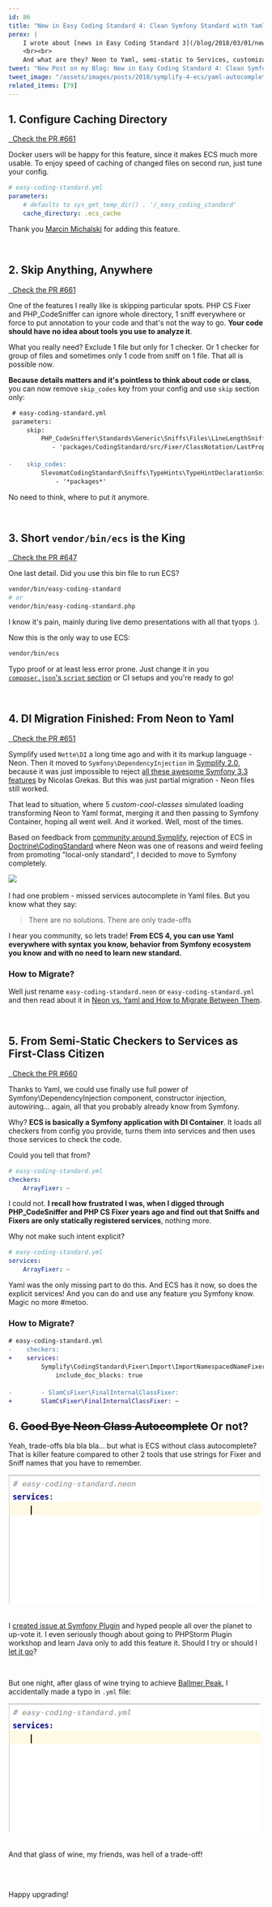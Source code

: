 ```yaml
---
id: 86
title: "New in Easy Coding Standard 4: Clean Symfony Standard with Yaml and Services"
perex: |
    I wrote about [news in Easy Coding Standard 3](/blog/2018/03/01/new-in-symplify-3-4-improvements-in-easy-coding-standard/) a while ago. EasyCodingStandard 4 is not released yet (still in alpha), but soon you'll be able to use all the news I'll show you today.
    <br><br>
    And what are they? Neon to Yaml, semi-static to Services, customizable caching, even simpler skipper, short bin and more.   
tweet: "New Post on my Blog: New in Easy Coding Standard 4: Clean Symfony Standard with Yaml and Services"
tweet_image: "/assets/images/posts/2018/symplify-4-ecs/yaml-autocomplete.gif"
related_items: [79]
---
```


## 1. Configure Caching Directory

<a href="https://github.com/Symplify/Symplify/pull/656" class="btn btn-dark btn-sm mt-2 mb-3">
    <em class="fa fa-github"></em>
    &nbsp;
    Check the PR #661
</a>

Docker users will be happy for this feature, since it makes ECS much more usable. To enjoy speed of caching of changed files on second run, just tune your config.

```yaml
# easy-coding-standard.yml
parameters:
    # defaults to sys_get_temp_dir() . '/_easy_coding_standard'
    cache_directory: .ecs_cache 
```

Thank you [Marcin Michalski](https://github.com/marmichalski) for adding this feature.

<br>

## 2. Skip Anything, Anywhere 

<a href="https://github.com/Symplify/Symplify/pull/661" class="btn btn-dark btn-sm mt-2 mb-3">
    <em class="fa fa-github"></em>
    &nbsp;
    Check the PR #661
</a>

One of the features I really like is skipping particular spots. PHP CS Fixer and PHP_CodeSniffer can ignore whole directory, 1 sniff everywhere or force to put annotation to your code and that's not the way to go. **Your code should have no idea about tools you use to analyze it**.

What you really need? Exclude 1 file but only for 1 checker. Or 1 checker for group of files and sometimes only 1 code from sniff on 1 file. That all is possible now.

**Because details matters and it's pointless to think about code or class**, you can now remove `skip_codes` key from your config and use `skip` section only: 

```diff
 # easy-coding-standard.yml
 parameters:
     skip:
         PHP_CodeSniffer\Standards\Generic\Sniffs\Files\LineLengthSniff:
            - 'packages/CodingStandard/src/Fixer/ClassNotation/LastPropertyAndFirstMethodSeparationFixer.php'

-    skip_codes:
         SlevomatCodingStandard\Sniffs\TypeHints\TypeHintDeclarationSniff.UselessDocComment:
             - '*packages*'
```             

No need to think, where to put it anymore.
             
<br>
             
## 3. Short `vendor/bin/ecs` is the King
  
<a href="https://github.com/Symplify/Symplify/pull/647" class="btn btn-dark btn-sm mt-2 mb-3">
    <em class="fa fa-github"></em>
    &nbsp;
    Check the PR #647
</a>
  
One last detail. Did you use this bin file to run ECS?

```bash
vendor/bin/easy-coding-standard
# or
vendor/bin/easy-coding-standard.php
```

I know it's pain, mainly during live demo presentations with all that tyops :).

Now this is the only way to use ECS:

```bash
vendor/bin/ecs
```

Typo proof or at least less error prone. Just change it in you [`composer.json`'s `script` section](https://blog.martinhujer.cz/have-you-tried-composer-scripts/) or CI setups and you're ready to go!             

<br>

## 4. DI Migration Finished: From Neon to Yaml

<a href="https://github.com/Symplify/Symplify/pull/651" class="btn btn-dark btn-sm mt-2 mb-3">
    <em class="fa fa-github"></em>
    &nbsp;
    Check the PR #651
</a>

Symplify used `Nette\DI` a long time ago and with it its markup language - Neon. Then it moved to `Symfony\DependencyInjection` in [Symplify 2.0](https://github.com/Symplify/Symplify/blob/master/CHANGELOG.md#v200---2017-06-16), because it was just impossible to reject [all these awesome Symfony 3.3 features](/blog/2017/05/07/how-to-refactor-to-new-dependency-injection-features-in-symfony-3-3/) by Nicolas Grekas. But this was just partial migration - Neon files still worked.

That lead to situation, where 5 *custom-cool-classes* simulated loading transforming Neon to Yaml format, merging it and then passing to Symfony Container, hoping all went well. And it worked. Well, most of the times.

Based on feedback from [community around Symplify](https://github.com/Symplify/Symplify/issues/565), rejection of ECS in [Doctrine\CodingStandard](https://github.com/doctrine/coding-standard) where Neon was one of reasons and weird feeling from promoting "local-only standard", I decided to move to Symfony completely.

<a href="https://xkcd.com/927/">
    <img src="https://imgs.xkcd.com/comics/standards.png">
</a>

I had one problem - missed services autocomplete in Yaml files. But you know what they say: 

<blockquote class="blockquote text-center mt-lg-5 mb-lg-5">
    There are no solutions. There are only trade-offs
</blockquote>

I hear you community, so lets trade! **From ECS 4, you can use Yaml everywhere with syntax you know, behavior from Symfony ecosystem you know and with no need to learn new standard.** 

### How to Migrate?

Well just rename `easy-coding-standard.neon` or `easy-coding-standard.yml` and 
 then read about it in [Neon vs. Yaml and How to Migrate Between Them](/blog/2018/03/12/neon-vs-yaml-and-how-to-migrate-between-them/).

<br>

## 5. From Semi-Static Checkers to Services as First-Class Citizen

<a href="https://github.com/Symplify/Symplify/pull/660" class="btn btn-dark btn-sm mt-2 mb-3">
    <em class="fa fa-github"></em>
    &nbsp;
    Check the PR #660
</a>

Thanks to Yaml, we could use finally use full power of Symfony\DependencyInjection component, constructor injection, autowiring... again, all that you probably already know from Symfony.

Why? **ECS is basically a Symfony application with DI Container**. It loads all checkers from config you provide, turns them into services and then uses those services to check the code.

Could you tell that from?
 
```yaml
# easy-coding-standard.yml
checkers:
    ArrayFixer: ~
```

I could not. **I recall how frustrated I was, when I digged through PHP_CodeSniffer and PHP CS Fixer years ago and find out that Sniffs and Fixers are only statically registered services**, nothing more.

Why not make such intent explicit?

```yaml
# easy-coding-standard.yml
services:
    ArrayFixer: ~
```

Yaml was the only missing part to do this. And ECS has it now, so does the explicit services! 
And you can do and use any feature you Symfony know. Magic no more #metoo.

### How to Migrate?

```diff
# easy-coding-standard.yml
-    checkers:
+    services:
         Symplify\CodingStandard\Fixer\Import\ImportNamespacedNameFixer:
             include_doc_blocks: true

-        - SlamCsFixer\FinalInternalClassFixer:
+        SlamCsFixer\FinalInternalClassFixer: ~
```

## 6. <strike>Good Bye Neon Class Autocomplete</strike> Or not?

Yeah, trade-offs bla bla bla... but what is ECS without class autocomplete? That is killer feature compared to other 2 tools that use strings for Fixer and Sniff names that you have to remember.

<div class="text-center">
    <img src="/assets/images/posts/2018/symplify-4-ecs/neon-autocomplete.gif">
</div>
<br>

I [created issue at Symfony Plugin](https://github.com/Haehnchen/idea-php-symfony2-plugin/issues/1153) and hyped people all over the planet to up-vote it. I even seriously though about going to PHPStorm Plugin workshop and learn Java only to add this feature it. Should I try or should I [let it go](https://www.youtube.com/watch?v=L0MK7qz13bU)?

<br>

But one night, after glass of wine trying to achieve [Ballmer Peak](https://xkcd.com/323/), I accidentally made a typo in `.yml` file:

<div class="text-center">
    <img src="/assets/images/posts/2018/symplify-4-ecs/yaml-autocomplete.gif">
</div>
<br>

And that glass of wine, my friends, was hell of a trade-off!

<br><br>

Happy upgrading!
